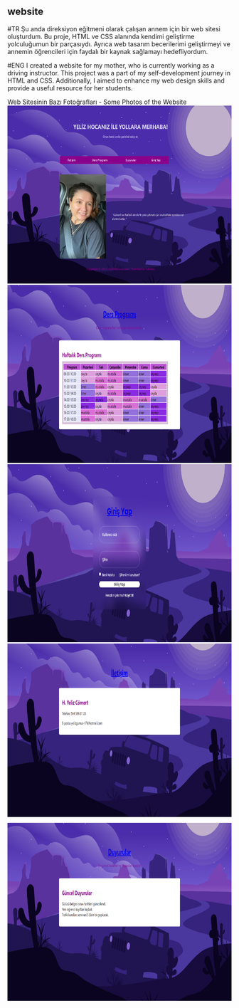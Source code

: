 ## website
#TR 
Şu anda direksiyon eğitmeni olarak çalışan annem için bir web sitesi oluşturdum. Bu proje, HTML ve CSS alanında kendimi geliştirme yolculuğumun bir parçasıydı. Ayrıca web tasarım becerilerimi geliştirmeyi ve annemin öğrencileri için faydalı bir kaynak sağlamayı hedefliyordum.


#ENG
I created a website for my mother, who is currently working as a driving instructor. This project was a part of my self-development journey in HTML and CSS. Additionally, I aimed to enhance my web design skills and provide a useful resource for her students.


Web Sitesinin Bazı Fotoğrafları - Some Photos of the Website
<img src= "https://github.com/CeydaComert/website/blob/main/images/Opera%20Anl%C4%B1k%20G%C3%B6r%C3%BCnt%C3%BC_2024-06-26_143444_index.html.png" width="700" height="400">
<img src= "https://github.com/CeydaComert/website/blob/main/images/Opera%20Anl%C4%B1k%20G%C3%B6r%C3%BCnt%C3%BC_2024-06-26_143550_program.html.png" width="700" height="400">
<img src= "https://github.com/CeydaComert/website/blob/main/images/Opera%20Anl%C4%B1k%20G%C3%B6r%C3%BCnt%C3%BC_2024-06-26_143523_girisyap.html.png" width="700" height="400">
<img src= "https://github.com/CeydaComert/website/blob/main/images/Opera%20Anl%C4%B1k%20G%C3%B6r%C3%BCnt%C3%BC_2024-06-26_143538_iletisim.html.png" width="700" height="400">
<img src= "https://github.com/CeydaComert/website/blob/main/images/Opera%20Anl%C4%B1k%20G%C3%B6r%C3%BCnt%C3%BC_2024-06-26_143509_duyurular.html.png" width="700" height="400">
